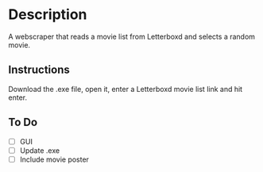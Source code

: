 # Description
A webscraper that reads a movie list from Letterboxd and selects a random movie.

## Instructions
Download the .exe file, open it, enter a Letterboxd movie list link and hit enter.

## To Do
- [ ] GUI
- [ ] Update .exe
- [ ] Include movie poster
